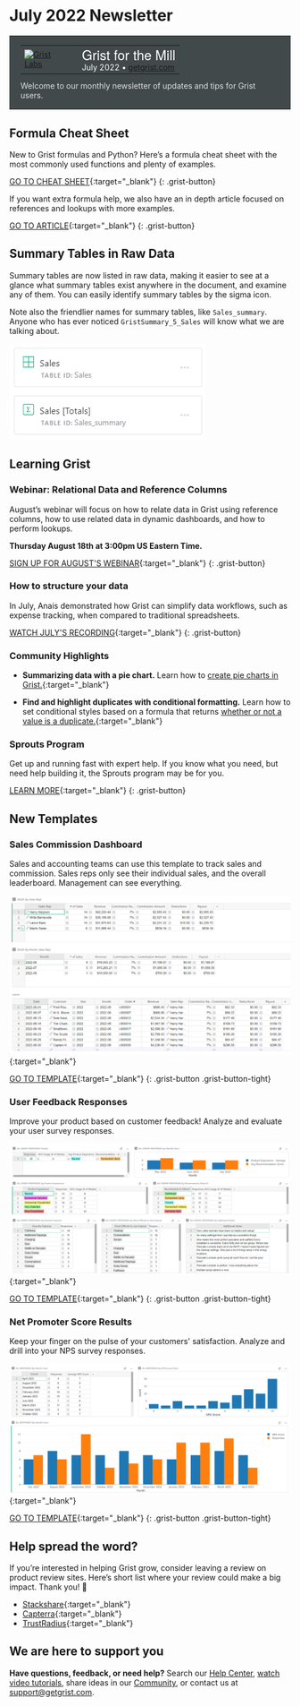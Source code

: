 # July 2022 Newsletter

<style>
  /* restore some poorly overridden defaults */
  .newsletter-header .table {
    background-color: initial;
    border: initial;
  }
  .newsletter-header .table > tbody > tr > td {
    padding: initial;
    border: initial;
    vertical-align: initial;
  }
  .newsletter-header img.header-img {
    padding: initial;
    max-width: initial;
    display: initial;
    padding: initial;
    line-height: initial;
    background-color: initial;
    border: initial;
    border-radius: initial;
    margin: initial;
  }

  /* copy newsletter styles, with a prefix for sufficient specificity */
  .newsletter-header .header {
    border: none;
    padding: 0;
    margin: 0;
  }
  .newsletter-header table > tbody > tr > td.header-image {
    width: 80px;
    padding-right: 16px;
  }
  .newsletter-header table > tbody > tr > td.header-text {
    background-color: #42494B;
    padding: 16px 20px;
  }
  .newsletter-header table.header-top {
    border: none;
    padding: 0;
    margin: 0;
    width: 100%;
  }
  .header-title {
    font-family: Helvetica Neue, Helvetica, Arial, sans-serif;
    font-size: 24px;
    line-height: 28px;
    color: #FFFFFF;
  }
  .header-month {
    color: #FFFFFF;
  }
  .header-welcome {
    margin-top: 12px;
    color: #FFFFFF;
  }
  .newsletter-summary {
    background-color: #e3fff5;
    margin: 0;
    padding: 10px;
  }
  .newsletter-summary-header {
    text-align: center;
    padding-bottom: 10px;
    border-bottom: 1px solid lightgrey;
  }
  .newsletter-summary ul {
    padding-left: 20px;
  }
  .newsletter-summary li {
    margin-bottom: 10px;
  }
  .newsletter-summary li p {
    margin: 0px
  }
</style>
<div class="newsletter-header">
<table class="header" cellpadding="0" cellspacing="0" border="0"><tr>
  <td class="header-text">
    <table class="header-top"><tr>
      <td class="header-image">
        <a href="https://www.getgrist.com">
          <img class="header-img" src="/images/newsletters/grist-labs.png" width="80" height="80" alt="Grist Labs" border="0">
        </a>
      </td>
      <td class="header-top-text">
        <div class="header-title">Grist for the Mill</div>
        <div class="header-month">July 2022
          &#8226; <a href="https://www.getgrist.com/">getgrist.com</a></div>
      </td>
    </tr></table>
    <div class="header-welcome" style="color: #e0e0e0;">
      Welcome to our monthly newsletter of updates and tips for Grist users.
    </div>
  </td>
</tr></table>
</div>

## Formula Cheat Sheet

New to Grist formulas and Python? Here’s a formula cheat sheet with the most commonly used functions and plenty of examples.

[GO TO CHEAT SHEET](../formula-cheat-sheet.md){:target="\_blank"}
{: .grist-button}

If you want extra formula help, we also have an in depth article focused on references and lookups with more examples. 

[GO TO ARTICLE](../references-lookups.md){:target="\_blank"}
{: .grist-button}

## Summary Tables in Raw Data

Summary tables are now listed in raw data, making it easier to see at a glance what summary tables exist anywhere in the document, and examine any of them. You can easily identify summary tables by the sigma icon.

Note also the friendlier names for summary tables, like `Sales_summary`. Anyone who has ever noticed `GristSummary_5_Sales` will know what we are talking about.

![Summary Tables in Raw Data](../images/newsletters/2022-07/summary-in-raw-trim.png)

## Learning Grist

### Webinar: Relational Data and Reference Columns

August’s webinar will focus on how to relate data in Grist using reference columns, how to use related data in dynamic dashboards, and how to perform lookups.

**Thursday August 18th at 3:00pm US Eastern Time.**

[SIGN UP FOR AUGUST'S WEBINAR](https://www.getgrist.com/learn-grist-webinar/){:target="\_blank"}
{: .grist-button}

### How to structure your data

In July, Anais demonstrated how Grist can simplify data workflows, such as expense tracking, when compared to traditional spreadsheets.

[WATCH JULY'S RECORDING](https://www.youtube.com/watch?v=jWK4hBXbyKc){:target="\_blank"}
{: .grist-button}

### Community Highlights

* **Summarizing data with a pie chart.** Learn how to [create pie charts in Grist.](https://community.getgrist.com/t/creating-summarize-data-with-pie-chart/){:target="\_blank"}

* **Find and highlight duplicates with conditional formatting.** Learn how to set conditional styles based on a formula that returns [whether or not a value is a duplicate.](https://community.getgrist.com/t/blocking-duplicate-values/1170){:target="\_blank"}

### Sprouts Program

Get up and running fast with expert help. If you know what you need, but need help building it, the Sprouts program may be for you.

[LEARN MORE](https://www.getgrist.com/sprouts-program/){:target="\_blank"}
{: .grist-button}

## New Templates

### Sales Commission Dashboard

Sales and accounting teams can use this template to track sales and commission. Sales reps only see their individual sales, and the overall leaderboard. Management can see everything.

[![Sales Commission Dashboard](../images/newsletters/2022-07/sales-commission.png)](https://templates.getgrist.com/pVq4xESKtU24/Sales-Commissions-Dashboard/){:target="\_blank"}

[GO TO TEMPLATE](https://templates.getgrist.com/pVq4xESKtU24/Sales-Commissions-Dashboard/){:target="\_blank"}
{: .grist-button .grist-button-tight}

### User Feedback Responses

Improve your product based on customer feedback! Analyze and evaluate your user survey responses.

[![User Feedback Responses](../images/newsletters/2022-07/user-feedback.png)](https://templates.getgrist.com/4ktYzGV1mUip/User-Feedback-Responses/){:target="\_blank"}

[GO TO TEMPLATE](https://templates.getgrist.com/4ktYzGV1mUip/User-Feedback-Responses/){:target="\_blank"}
{: .grist-button .grist-button-tight}

### Net Promoter Score Results

Keep your finger on the pulse of your customers' satisfaction. Analyze and drill into your NPS survey responses.

[![Net Promoter Score Results](../images/newsletters/2022-07/nps-results.png)](https://templates.getgrist.com/qvND7WUcuNb2/Net-Promoter-Score-Results/){:target="\_blank"}

[GO TO TEMPLATE](https://templates.getgrist.com/qvND7WUcuNb2/Net-Promoter-Score-Results/){:target="\_blank"}
{: .grist-button .grist-button-tight}

## Help spread the word?
If you’re interested in helping Grist grow, consider leaving a review on product review sites. Here’s  short list where your review could make a big impact. Thank you! 🙏


* [Stackshare](https://stackshare.io/getgrist){:target="\_blank"}
* [Capterra](https://www.capterra.com/p/232821/Grist/){:target="\_blank"}
* [TrustRadius](https://www.trustradius.com/products/grist/){:target="\_blank"}

## We are here to support you

**Have questions, feedback, or need help?** Search our [Help Center](../index.md), [watch video
tutorials](https://www.youtube.com/channel/UCx0ioQrrC-bIrkmZ7ZULr0g/playlists), share ideas in our
[Community](https://community.getgrist.com), or contact us at <support@getgrist.com>.